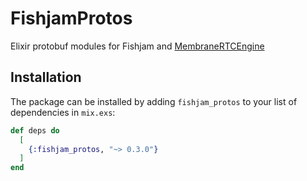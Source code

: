 # FishjamProtos

Elixir protobuf modules for Fishjam and [MembraneRTCEngine](https://github.com/fishjam-cloud/membrane_rtc_engine)

## Installation

The package can be installed by adding `fishjam_protos` to your list of dependencies in `mix.exs`:

```elixir
def deps do
  [
    {:fishjam_protos, "~> 0.3.0"}
  ]
end
```

